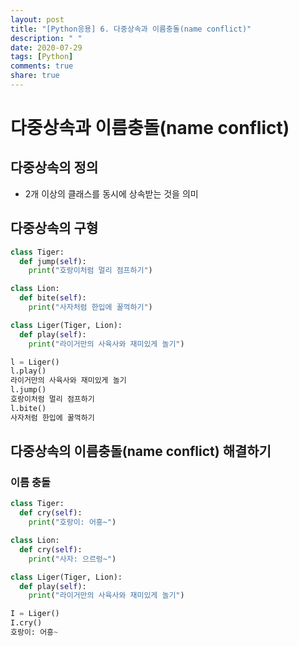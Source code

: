 ```yaml
---
layout: post
title: "[Python응용] 6. 다중상속과 이름충돌(name conflict)"
description: " "
date: 2020-07-29
tags: [Python]
comments: true
share: true
---
```


# 다중상속과 이름충돌(name conflict)

## 다중상속의 정의
- 2개 이상의 클래스를 동시에 상속받는 것을 의미

## 다중상속의 구형
```python
class Tiger:
  def jump(self):
    print("호랑이처럼 멀리 점프하기")

class Lion:
  def bite(self):
    print("사자처럼 한입에 꿀꺽하기")

class Liger(Tiger, Lion):
  def play(self):
    print("라이거만의 사육사와 재미있게 놀기")

l = Liger()
l.play()
라이거만의 사육사와 재미있게 놀기
l.jump()
호랑이처럼 멀리 점프하기
l.bite()
사자처럼 한입에 꿀꺽하기
```

## 다중상속의 이름충돌(name conflict) 해결하기

### 이름 충돌

```python
class Tiger:
  def cry(self):
    print("호랑이: 어흥~")

class Lion:
  def cry(self):
    print("사자: 으르렁~")

class Liger(Tiger, Lion):
  def play(self):
    print("라이거만의 사육사와 재미있게 놀기")

I = Liger()
I.cry()
호랑이: 어흥~
```